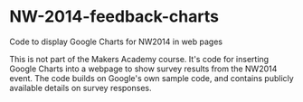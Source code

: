 # NW-2014-feedback-charts
Code to display Google Charts for NW2014 in web pages

This is not part of the Makers Academy course. It's code for inserting Google Charts into a webpage to show survey results from the NW2014 event. The code builds on Google's own sample code, and contains publicly available details on survey responses.
